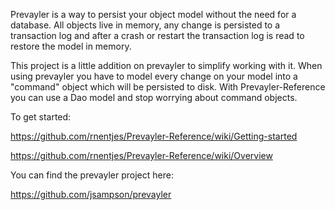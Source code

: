 Prevayler is a way to persist your object model without the need for a database. All objects live in memory, any change is persisted to a transaction log and after a crash or restart the transaction log is read to restore the model in memory.

This project is a little addition on prevayler to simplify working with it. When using prevayler you have to model every change on your model into a "command" object which will be persisted to disk. With Prevayler-Reference you can use a Dao model and stop worrying about command objects.

To get started:

https://github.com/rnentjes/Prevayler-Reference/wiki/Getting-started

https://github.com/rnentjes/Prevayler-Reference/wiki/Overview

You can find the prevayler project here:

https://github.com/jsampson/prevayler
